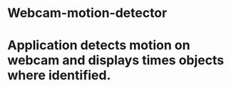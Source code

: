 # Webcam-motion-detector
# Application detects motion on webcam and displays times objects where identified.